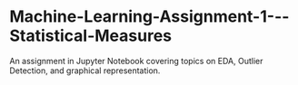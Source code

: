 # Machine-Learning-Assignment-1---Statistical-Measures
An assignment in Jupyter Notebook covering topics on EDA, Outlier Detection, and graphical representation.
